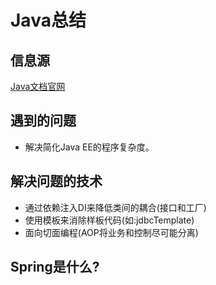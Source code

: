 # Java总结

## 信息源

[Java文档官网](https://docs.oracle.com/en/java/index.html)


## 遇到的问题

- 解决简化Java EE的程序复杂度。

## 解决问题的技术

- 通过依赖注入DI来降低类间的耦合(接口和工厂)
- 使用模板来消除样板代码(如:jdbcTemplate)
- 面向切面编程(AOP将业务和控制尽可能分离)


## Spring是什么?
